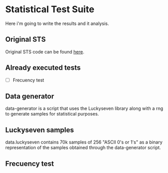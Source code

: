 # Statistical Test Suite

Here i'm going to write the results and it analysis.

## Original STS

Original STS code can be found [here](https://csrc.nist.gov/Projects/Random-Bit-Generation/Documentation-and-Software).

## Already executed tests

- [ ] Frecuency test

## Data generator

data-generator is a script that uses the Luckyseven library along with a rng to generate samples for statistical purposes.

## Luckyseven samples

data.luckyseven contains 70k samples of 256 "ASCII 0's or 1's" as a binary representation of the samples obtained through the data-generator script.

## Frecuency test

